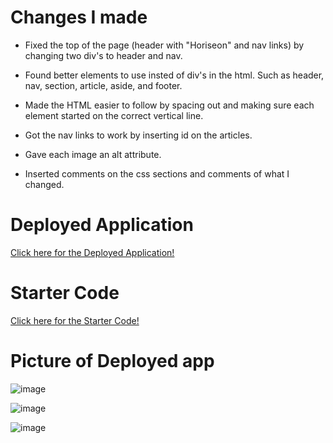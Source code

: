 # Changes I made
- Fixed the top of the page (header with "Horiseon" and nav links) by changing two div's to header and nav.

- Found better elements to use insted of div's in the html. Such as header, nav, section, article, aside, and footer.

- Made the HTML easier to follow by spacing out and making sure each element started on the correct vertical line.

- Got the nav links to work by inserting id on the articles.

- Gave each image an alt attribute. 

- Inserted comments on the css sections and comments of what I changed.



# Deployed Application
[Click here for the Deployed Application!](https://krosengr4.github.io/Accessibility/)

# Starter Code
[Click here for the Starter Code!](https://github.com/coding-boot-camp/urban-octo-telegram)

# Picture of Deployed app
![image](https://github.com/krosengr4/Accessability/assets/139993281/7c30fa3b-8519-4b11-b77f-538a1553ea8c)

![image](https://github.com/krosengr4/Accessability/assets/139993281/940eb3d2-6b70-48f3-8779-09267c148a9e)

![image](https://github.com/krosengr4/Accessability/assets/139993281/084a3000-c539-4a9d-a009-049dd214195e)

 
